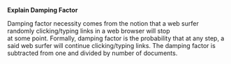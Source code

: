**Explain Damping Factor**

Damping factor necessity comes from the notion that a web 
surfer randomly clicking/typing links in a web browser will stop  
at some point. Formally, damping factor is the 
probability that at any step, a said web surfer will continue 
clicking/typing links. The damping factor is subtracted from one 
and divided by number of documents.

